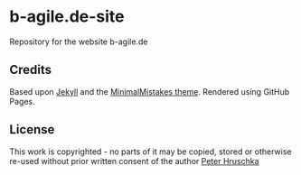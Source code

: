 # b-agile.de-site

Repository for the website b-agile.de

## Credits

Based upon [Jekyll](https://jekyllrb.org) and the [MinimalMistakes theme](https://mmistakes.github.io/minimal-mistakes/). Rendered using GitHub Pages.

## License
This work is copyrighted - no parts of it may be copied, stored or otherwise re-used without prior written consent
of the author [Peter Hruschka](mailto:hruschka@b-agile.de)
